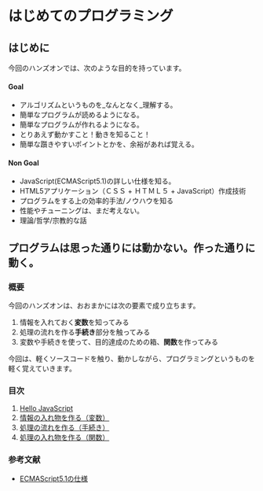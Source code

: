 
# はじめてのプログラミング

## はじめに

今回のハンズオンでは、次のような目的を持っています。

#### Goal

 + アルゴリズムというものを_なんとなく_理解する。
 + 簡単なプログラムが読めるようになる。
 + 簡単なプログラムが作れるようになる。
 + とりあえず動かすこと！動きを知ること！
 + 簡単な躓きやすいポイントとかを、余裕があれば覚える。

#### Non Goal

 + JavaScript(ECMAScript5.1)の詳しい仕様を知る。
 + HTML5アプリケーション（ＣＳＳ + ＨＴＭＬ５ + JavaScript）作成技術
 + プログラムをする上の効率的手法/ノウハウを知る
 + 性能やチューニングは、まだ考えない。
 + 理論/哲学/宗教的な話

## プログラムは思った通りには動かない。作った通りに動く。

### 概要

今回のハンズオンは、おおまかには次の要素で成り立ちます。

 1. 情報を入れておく**変数**を知ってみる
 1. 処理の流れを作る**手続き**部分を触ってみる
 1. 変数や手続きを使って、目的達成のための箱、**関数**を作ってみる

今回は、軽くソースコードを触り、動かしながら、プログラミングというものを軽く覚えていきます。

### 目次

 1. [Hello JavaScript](https://github.com/MSakamaki/javascript-handson-beginner-21cafe/blob/master/01_helloJavaScript.md)
 1. [情報の入れ物を作る（変数）](https://github.com/MSakamaki/javascript-handson-beginner-21cafe/blob/master/02_ContainerOfInformation.md)
 1. [処理の流れを作る（手続き）](https://github.com/MSakamaki/javascript-handson-beginner-21cafe/blob/master/03_ControllObject.md)
 1. [処理の入れ物を作る（関数）](https://github.com/MSakamaki/javascript-handson-beginner-21cafe/blob/master/04_function.md)


### 参考文献


 + [ECMAScript5.1の仕様](http://www.ecma-international.org/ecma-262/5.1/)
